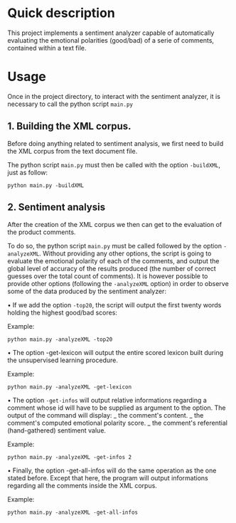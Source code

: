 # Quick description #

This project implements a sentiment analyzer capable of automatically evaluating the emotional
polarities (good/bad) of a serie of comments, contained within a text file.

# Usage #

Once in the project directory, to interact with the sentiment analyzer, it is necessary to call
the python script `main.py`

## 1. Building the XML corpus. ##

Before doing anything related to sentiment analysis, we first need to build the XML corpus
from the text document file.

The python script `main.py` must then be called with the option `-buildXML`, just as
follow:

`python main.py -buildXML`

## 2. Sentiment analysis ##

After the creation of the XML corpus we then can get to the evaluation of the product
comments.

To do so, the python script `main.py` must be called followed by the option `-analyzeXML`.
Without providing any other options, the script is going to evaluate the emotional polarity of
each of the comments, and output the global level of accuracy of the results produced (the
number of correct guesses over the total count of comments).
It is however possible to provide other options (following the `-analyzeXML` option) in order
to observe some of the data produced by the sentiment analyzer:

• If we add the option `-top20`, the script will output the first twenty words holding the
highest good/bad scores:

Example:

`python main.py -analyzeXML -top20`

• The option -get-lexicon will output the entire scored lexicon built during the
unsupervised learning procedure.

Example:

`python main.py -analyzeXML -get-lexicon`

• The option `-get-infos` will output relative informations regarding a comment whose
id will have to be supplied as argument to the option.
The output of the command will display:
_ the comment's content.
_ the comment's computed emotional polarity score.
_ the comment's referential (hand-gathered) sentiment value.

Example:

`python main.py -analyzeXML -get-infos 2`

• Finally, the option -get-all-infos will do the same operation as the one stated
before. Except that here, the program will output informations regarding all the
comments inside the XML corpus.

Example:

`python main.py -analyzeXML -get-all-infos`
